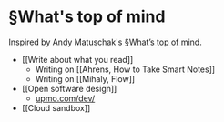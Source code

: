 # §What's top of mind
Inspired by Andy Matuschak's [§What’s top of mind](https://notes.andymatuschak.org/%C2%A7What%E2%80%99s_top_of_mind).

- [[Write about what you read]]
	- Writing on [[Ahrens, How to Take Smart Notes]]
	- Writing on [[Mihaly, Flow]]
- [[Open software design]]
	- [upmo.com/dev/](https://upmo.com/dev/)
- [[Cloud sandbox]]

<!-- #evergreen #outline -->

<!-- {BearID:C920BE75-5FD9-448B-9BEC-E2C1DB3424B9-3039-00002748D86776BF} -->
